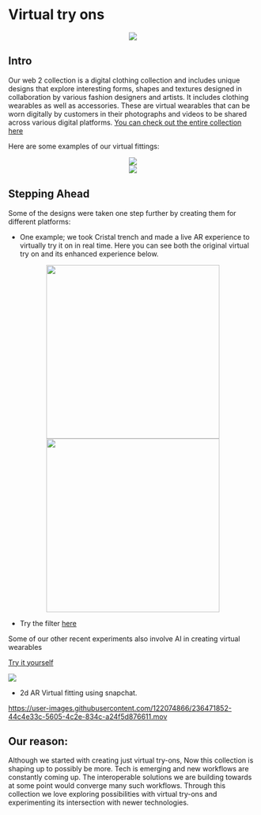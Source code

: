 # Virtual try ons

<div align="center">
          <img src="https://user-images.githubusercontent.com/122074866/235932493-87a52592-def9-4129-a257-639c90384f46.png"/>
</div>

## Intro

   Our web 2 collection is a digital clothing collection and includes unique designs that explore interesting forms, shapes and textures designed in collaboration by various fashion designers and artists. It includes clothing wearables as well as accessories. These are virtual wearables that can be worn digitally by customers in their photographs and videos to be shared across various digital platforms.
[You can check out the entire collection here](https://web2.xrcouture.com/)

Here are some examples of our virtual fittings:

<div align="center">
  <img src="https://user-images.githubusercontent.com/122074866/235932440-d8e6d6e0-7b85-499c-a82a-47f8acb8194e.png"/>
</div>

<div align="center">
  <img src="https://user-images.githubusercontent.com/122074866/235932394-ad362fd2-9164-4ba9-8a99-3c9a2722e2ac.png"/>
</div>


## Stepping Ahead

Some of the designs were taken one step further by creating them for different platforms:
          
   - One example;  we took Cristal trench and made a live AR experience to virtually try it on in real time. Here you can see both the original virtual try on and its enhanced experience below.

<div align="center">
<img src="https://user-images.githubusercontent.com/122074866/235931946-28db911f-5cfb-4973-851c-9dfd223c5b9d.png" height="350"/><img src="https://user-images.githubusercontent.com/122074866/235932547-db7a4f6c-d2cd-4670-be86-405501b5e34f.gif" height="350"/>
</div>

   - Try the filter [here](https://www.snapchat.com/unlock/?type=SNAPCODE&uuid=435beccb14744014963d4661abd70fab&metadata=01)


Some of our other recent experiments also involve AI in creating virtual wearables 

[Try it yourself](https://web2.xrcouture.com/collections/web2/products/ai-fire-limited-edition-1)

<img src="https://user-images.githubusercontent.com/122074866/235932596-e717db2b-274b-4aab-864f-914b0e185c5b.png"/>

   - 2d AR Virtual fitting using snapchat.

https://user-images.githubusercontent.com/122074866/236471852-44c4e33c-5605-4c2e-834c-a24f5d876611.mov



          

## Our reason: 
Although we started with creating just virtual try-ons, Now this collection is shaping up to possibly be more. 
Tech is emerging and new workflows are constantly coming up. The interoperable solutions we are building towards at some point would converge many such workflows.
Through this collection we love exploring possibilities with virtual try-ons and experimenting  its intersection with newer technologies.
